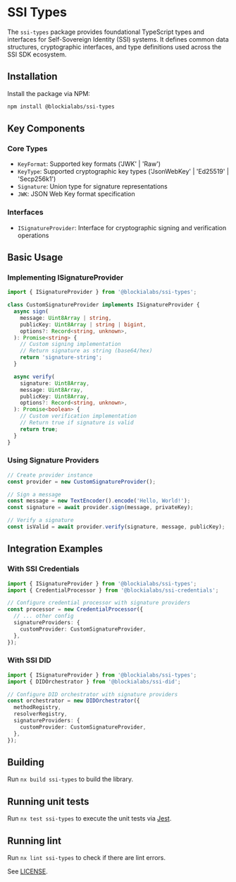 # SSI Types

The `ssi-types` package provides foundational TypeScript types and interfaces for Self-Sovereign Identity (SSI) systems. It defines common data structures, cryptographic interfaces, and type definitions used across the SSI SDK ecosystem.

## Installation

Install the package via NPM:

```bash
npm install @blockialabs/ssi-types
```

## Key Components

### Core Types

- `KeyFormat`: Supported key formats ('JWK' | 'Raw')
- `KeyType`: Supported cryptographic key types ('JsonWebKey' | 'Ed25519' | 'Secp256k1')
- `Signature`: Union type for signature representations
- `JWK`: JSON Web Key format specification

### Interfaces

- `ISignatureProvider`: Interface for cryptographic signing and verification operations

## Basic Usage

### Implementing ISignatureProvider

```typescript
import { ISignatureProvider } from '@blockialabs/ssi-types';

class CustomSignatureProvider implements ISignatureProvider {
  async sign(
    message: Uint8Array | string,
    publicKey: Uint8Array | string | bigint,
    options?: Record<string, unknown>,
  ): Promise<string> {
    // Custom signing implementation
    // Return signature as string (base64/hex)
    return 'signature-string';
  }

  async verify(
    signature: Uint8Array,
    message: Uint8Array,
    publicKey: Uint8Array,
    options?: Record<string, unknown>,
  ): Promise<boolean> {
    // Custom verification implementation
    // Return true if signature is valid
    return true;
  }
}
```

### Using Signature Providers

```typescript
// Create provider instance
const provider = new CustomSignatureProvider();

// Sign a message
const message = new TextEncoder().encode('Hello, World!');
const signature = await provider.sign(message, privateKey);

// Verify a signature
const isValid = await provider.verify(signature, message, publicKey);
```

## Integration Examples

### With SSI Credentials

```typescript
import { ISignatureProvider } from '@blockialabs/ssi-types';
import { CredentialProcessor } from '@blockialabs/ssi-credentials';

// Configure credential processor with signature providers
const processor = new CredentialProcessor({
  // ... other config
  signatureProviders: {
    customProvider: CustomSignatureProvider,
  },
});
```

### With SSI DID

```typescript
import { ISignatureProvider } from '@blockialabs/ssi-types';
import { DIDOrchestrator } from '@blockialabs/ssi-did';

// Configure DID orchestrator with signature providers
const orchestrator = new DIDOrchestrator({
  methodRegistry,
  resolverRegistry,
  signatureProviders: {
    customProvider: CustomSignatureProvider,
  },
});
```

## Building

Run `nx build ssi-types` to build the library.

## Running unit tests

Run `nx test ssi-types` to execute the unit tests via [Jest](https://jestjs.io).

## Running lint

Run `nx lint ssi-types` to check if there are lint errors.

See [LICENSE](../../LICENSE).
